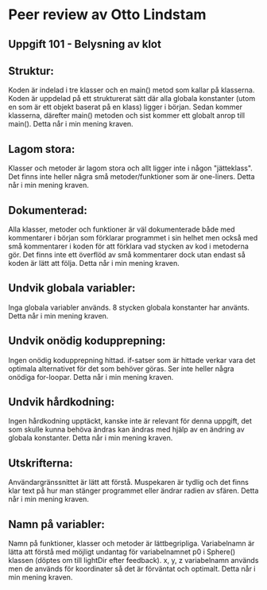 # Peer review av Otto Lindstam
## Uppgift 101 - Belysning av klot

## Struktur:
Koden är indelad i tre klasser och en main() metod som kallar på klasserna. Koden är uppdelad på ett strukturerat sätt där alla globala konstanter (utom en som är ett objekt baserat på en klass) ligger i början. Sedan kommer klasserna, därefter main() metoden och sist kommer ett globalt anrop till main(). Detta når i min mening kraven.

## Lagom stora:
Klasser och metoder är lagom stora och allt ligger inte i någon "jätteklass". Det finns inte heller några små metoder/funktioner som är one-liners. Detta når i min mening kraven.

## Dokumenterad:
Alla klasser, metoder och funktioner är väl dokumenterade både med kommentarer i början som förklarar programmet i sin helhet men också med små kommentarer i koden för att förklara vad stycken av kod i metoderna gör. Det finns inte ett överflöd av små kommentarer dock utan endast så koden är lätt att följa. Detta når i min mening kraven.

## Undvik globala variabler:
Inga globala variabler används. 8 stycken globala konstanter har använts. Detta når i min mening kraven.

## Undvik onödig kodupprepning:
Ingen onödig kodupprepning hittad. if-satser som är hittade verkar vara det optimala alternativet för det som behöver göras. Ser inte heller några onödiga for-loopar. Detta når i min mening kraven.

## Undvik hårdkodning:
Ingen hårdkodning upptäckt, kanske inte är relevant för denna uppgift, det som skulle kunna behöva ändras kan ändras med hjälp av en ändring av globala konstanter. Detta når i min mening kraven.

## Utskrifterna:
Användargränssnittet är lätt att förstå. Muspekaren är tydlig och det finns klar text på hur man stänger programmet eller ändrar radien av sfären. Detta når i min mening kraven.

## Namn på variabler:
Namn på funktioner, klasser och metoder är lättbegripliga. Variabelnamn är lätta att förstå med möjligt undantag för variabelnamnet p0 i Sphere() klassen (döptes om till lightDir efter feedback). x, y, z variabelnamn används men de används för koordinater så det är förväntat och optimalt. Detta når i min mening kraven.

